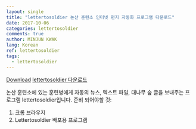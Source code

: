 ```yaml
---
layout: single
title: "lettertosoldier 논산 훈련소 인터넷 편지 자동화 프로그램 다운로드"
date: 2017-10-06
categories: lettertosoldier
comments: true
author: MINJUN KWAK
lang: Korean
ref: lettertosoldier
tags:
  - lettertosoldier
---
```


<a href="/MINJUNKWAK/minjunkwak.github.io/raw/master/_posts/lettertosoldier_ver1.zip" >Download</a>
<a href="lettertosoldier_ver1.zip" download>lettertosoldier 다운로드</a>

논산 훈련소에 있는 훈련병에게 자동의 뉴스, 텍스트 파일, 대나무 숲 글을 보내주는 프로그램 lettertosoldier입니다. 
준비 되어야할 것:
1.	크롬 브라우저
2.	Lettertosoldier 배포용 프로그램

